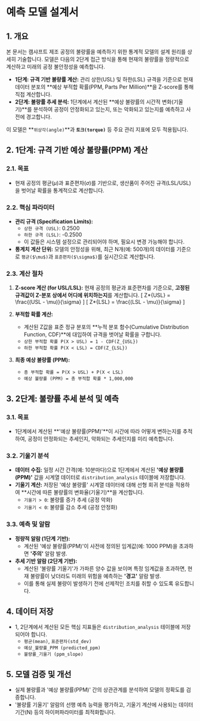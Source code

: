 # 예측 모델 설계서

## 1. 개요

본 문서는 캠샤프트 제조 공정의 불량률을 예측하기 위한 통계적 모델의 설계 원리를 상세히 기술합니다. 모델은 다음의 2단계 접근 방식을 통해 현재의 불량률을 정량적으로 계산하고 미래의 공정 불안정성을 예측합니다.

- **1단계: 규격 기반 불량률 계산:** 관리 상한(USL) 및 하한(LSL) 규격을 기준으로 현재 데이터 분포의 **예상 부적합 확률(PPM, Parts Per Million)**을 Z-score를 통해 직접 계산합니다.
- **2단계: 불량률 추세 분석:** 1단계에서 계산된 **예상 불량률의 시간적 변화(기울기)**를 분석하여 공정이 안정화되고 있는지, 또는 악화되고 있는지를 예측하고 사전에 경고합니다.

이 모델은 **`위상각(angle)`**과 **`토크(torque)`** 등 주요 관리 지표에 모두 적용됩니다.

## 2. 1단계: 규격 기반 예상 불량률(PPM) 계산

### 2.1. 목표

- 현재 공정의 평균($\mu$)과 표준편차($\sigma$)를 기반으로, 생산품이 주어진 규격(LSL/USL)을 벗어날 확률을 통계적으로 계산합니다.

### 2.2. 핵심 파라미터

- **관리 규격 (Specification Limits):**
  - `상한 규격 (USL)`: 0.2500
  - `하한 규격 (LSL)`: -0.2500
  - 이 값들은 시스템 설정으로 관리되어야 하며, 필요시 변경 가능해야 합니다.
- **통계치 계산 단위:** 모델의 안정성을 위해, 최근 N개(예: 500개)의 데이터를 기준으로 `평균($\mu$)`과 `표준편차($\sigma$)`를 실시간으로 계산합니다.

### 2.3. 계산 절차

1.  **Z-score 계산 (for USL/LSL):** 현재 공정의 평균과 표준편차를 기준으로, **고정된 규격값이 Z-분포 상에서 어디에 위치하는지**를 계산합니다.
    \[ Z*{USL} = \frac{(USL - \mu)}{\sigma} \]
    \[ Z*{LSL} = \frac{(LSL - \mu)}{\sigma} \]

2.  **부적합 확률 계산:**

    - 계산된 Z값을 표준 정규 분포의 **누적 분포 함수(Cumulative Distribution Function, CDF)**에 대입하여 규격을 벗어날 확률을 구합니다.
    - `상한 부적합 확률 P(X > USL) = 1 - CDF(Z_{USL})`
    - `하한 부적합 확률 P(X < LSL) = CDF(Z_{LSL})`

3.  **최종 예상 불량률 (PPM):**
    - `총 부적합 확률 = P(X > USL) + P(X < LSL)`
    - `예상 불량률 (PPM) = 총 부적합 확률 * 1,000,000`

## 3. 2단계: 불량률 추세 분석 및 예측

### 3.1. 목표

- 1단계에서 계산된 **'예상 불량률(PPM)'**이 시간에 따라 어떻게 변하는지를 추적하여, 공정이 안정화되는 추세인지, 악화되는 추세인지를 미리 예측합니다.

### 3.2. 기울기 분석

- **데이터 수집:** 일정 시간 간격(예: 10분마다)으로 1단계에서 계산된 **'예상 불량률(PPM)'** 값을 시계열 데이터로 `distribution_analysis` 테이블에 저장합니다.
- **기울기 계산:** 저장된 '예상 불량률' 시계열 데이터에 대해 선형 회귀 분석을 적용하여 **시간에 따른 불량률의 변화율(기울기)**을 계산합니다.
  - `기울기 > 0`: 불량률 증가 추세 (공정 악화)
  - `기울기 < 0`: 불량률 감소 추세 (공정 안정화)

### 3.3. 예측 및 알람

- **정량적 알람 (1단계 기반):**
  - 계산된 '예상 불량률(PPM)'이 사전에 정의된 임계값(예: 1000 PPM)을 초과하면 **'주의'** 알람 발생.
- **추세 기반 알람 (2단계 기반):**
  - 계산된 '불량률 기울기'가 가파른 양수 값을 보이며 특정 임계값을 초과하면, 현재 불량률이 낮더라도 미래의 위험을 예측하는 **'경고'** 알람 발생.
  - 이를 통해 실제 불량이 발생하기 전에 선제적인 조치를 취할 수 있도록 유도합니다.

## 4. 데이터 저장

- 1, 2단계에서 계산된 모든 핵심 지표들은 `distribution_analysis` 테이블에 저장되어야 합니다.
  - `평균(mean)`, `표준편차(std_dev)`
  - `예상_불량률_PPM (predicted_ppm)`
  - `불량률_기울기 (ppm_slope)`

## 5. 모델 검증 및 개선

- 실제 불량률과 '예상 불량률(PPM)' 간의 상관관계를 분석하여 모델의 정확도를 검증합니다.
- '불량률 기울기' 알람의 선행 예측 능력을 평가하고, 기울기 계산에 사용되는 데이터 기간(N) 등의 하이퍼파라미터를 최적화합니다.
